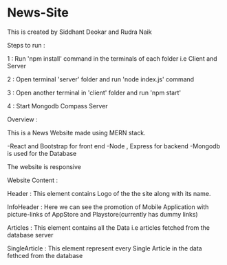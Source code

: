 # News-Site
This is created by Siddhant Deokar and Rudra Naik

Steps to run :

1 : Run 'npm install' command in the terminals of each folder i.e Client and Server

2 : Open terminal 'server' folder and run 'node index.js' command

3 : Open another terminal in 'client' folder and run 'npm start'

4 : Start Mongodb Compass Server

Overview :

This is a News Website made using MERN stack.

-React and Bootstrap for front end
-Node , Express for backend 
-Mongodb is used for the Database

The website is responsive

Website Content : 

Header 	      : This element contains Logo of the the site along with its name.

InfoHeader    : Here we can see the promotion of Mobile Application with picture-links of AppStore and Playstore(currently has dummy links)

Articles      : This element contains all the Data i.e articles fetched from the database server

SingleArticle : This element represent every Single Article in the data fethced from the database

